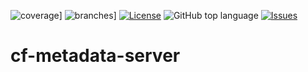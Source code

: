 ![coverage](https://github.com/cardano-foundation/cf-metadata-server/blob/badges/jacoco.svg)]
![branches](https://github.com/cardano-foundation/cf-metadata-server/blob/badges/branches.svg)]
[![License](https://img.shields.io/github/license/cardano-foundation/cf-metadata-server)](https://github.com/cardano-foundation/cf-metadata-server/blob/main/LICENSE)
![GitHub top language](https://img.shields.io/github/languages/top/cardano-foundation/cf-metadata-server)
[![Issues](https://img.shields.io/github/issues/cardano-foundation/cf-metadata-server)](https://github.com/cardano-foundation/cf-metadata-server/issues)

# cf-metadata-server
